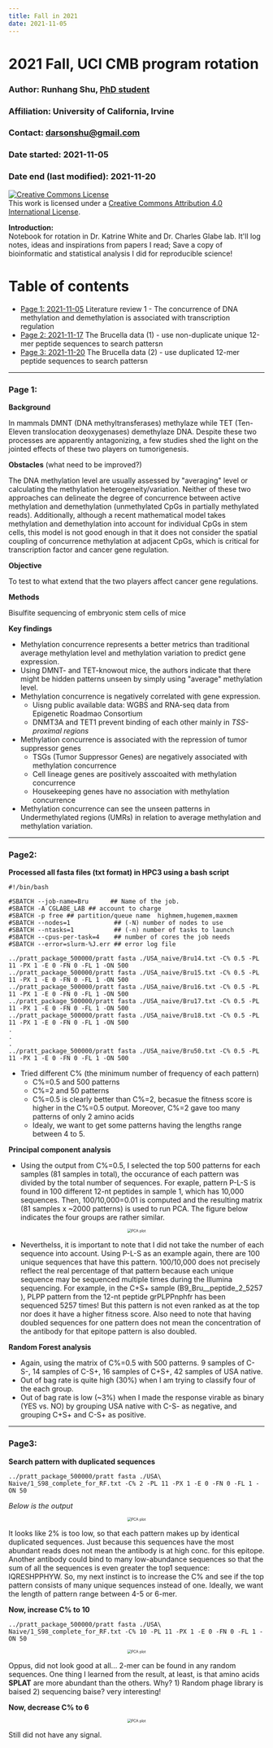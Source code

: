 ```yaml
---
title: Fall in 2021
date: 2021-11-05
---
```



# 2021 Fall, UCI CMB program rotation 

### Author: Runhang Shu, [PhD student](www.runhangshu.com)      
### Affiliation: University of California, Irvine 
### Contact: darsonshu@gmail.com

### Date started: 2021-11-05
### Date end (last modified): 2021-11-20

<a rel="license" href="http://creativecommons.org/licenses/by/4.0/"><img alt="Creative Commons License" style="border-width:0" src="https://i.creativecommons.org/l/by/4.0/88x31.png" /></a><br />This work is licensed under a <a rel="license" href="http://creativecommons.org/licenses/by/4.0/">Creative Commons Attribution 4.0 International License</a>.    

**Introduction:**    
Notebook for rotation in Dr. Katrine White and Dr. Charles Glabe lab. It'll log notes, ideas and inspirations from papers I read; Save a copy of bioinformatic and statistical analysis I did for reproducible science!


# Table of contents    
* [Page 1: 2021-11-05](#id-section1) Literature review 1 - The concurrence of DNA methylation and demethylation is associated with transcription regulation
* [Page 2: 2021-11-17](#id-section2) The Brucella data (1) - use non-duplicate unique 12-mer peptide sequences to search pattersn
* [Page 3: 2021-11-20](#id-section3) The Brucella data (2) - use duplicated 12-mer peptide sequences to search pattersn



------

<div id='id-section1'/>    

### Page 1:
**Background**

In mammals DMNT (DNA methyltransferases) methylaze while TET (Ten-Eleven translocation deoxygenases) demethylaze DNA. Despite these two processes are apparently antagonizing, a few studies shed the light on the jointed effects of these two players on tumorigenesis. 

**Obstacles** (what need to be improved?)

The DNA methylation level are usually assessed by "averaging" level or calculating the methylation heterogeneity/variation. Neither of these two approaches can delineate the degree of concurrence between active methylation and demethylation (unmethylated CpGs in partially methylated reads). Additionally, although a recent mathematical model takes methylation and demethylation into account for individual CpGs in stem cells, this model is not good enough in that it does not consider the spatial coupling of concurrence methylation at adjacent CpGs, which is critical for transcription factor and cancer gene regulation.


**Objective**

To test to what extend that the two players affect cancer gene regulations. 

**Methods**

Bisulfite sequencing of embryonic stem cells of mice

**Key findings**

* Methylation concurrence represents a better metrics than traditional average methylation level and methylation variation to predict gene expression.  
* Using DMNT- and TET-knowout mice, the authors indicate that there might be hidden patterns unseen by simply using "average" methylation level. 
* Methylation concurrence is negatively correlated with gene expression.
  * Uisng public available data: WGBS and RNA-seq data from Epigenetic Roadmao Consortium 
  * DNMT3A and TET1 prevent binding of each other mainly in *TSS-proximal regions*
* Methylation concurrence is associated with the repression of tumor suppressor genes
  * TSGs (Tumor Suppressor Genes) are negatively associated with methylation concurrence
  * Cell lineage genes are positively asscoaited with methylation concurrence 
  * Housekeeping genes have no association with methylation concurrence 
* Methylation concurrence can see the unseen patterns in Undermethylated regions (UMRs) in relation to average methylation and methylation variation.

------

<div id='id-section2'/> 

### Page2:

**Processed all fasta files (txt format) in HPC3 using a bash script**

```
#!/bin/bash

#SBATCH --job-name=Bru      ## Name of the job.
#SBATCH -A CGLABE_LAB ## account to charge
#SBATCH -p free ## partition/queue name  highmem,hugemem,maxmem
#SBATCH --nodes=1            ## (-N) number of nodes to use
#SBATCH --ntasks=1           ## (-n) number of tasks to launch
#SBATCH --cpus-per-task=4    ## number of cores the job needs
#SBATCH --error=slurm-%J.err ## error log file

../pratt_package_500000/pratt fasta ./USA_naive/Bru14.txt -C% 0.5 -PL 11 -PX 1 -E 0 -FN 0 -FL 1 -ON 500
../pratt_package_500000/pratt fasta ./USA_naive/Bru15.txt -C% 0.5 -PL 11 -PX 1 -E 0 -FN 0 -FL 1 -ON 500
../pratt_package_500000/pratt fasta ./USA_naive/Bru16.txt -C% 0.5 -PL 11 -PX 1 -E 0 -FN 0 -FL 1 -ON 500
../pratt_package_500000/pratt fasta ./USA_naive/Bru17.txt -C% 0.5 -PL 11 -PX 1 -E 0 -FN 0 -FL 1 -ON 500
../pratt_package_500000/pratt fasta ./USA_naive/Bru18.txt -C% 0.5 -PL 11 -PX 1 -E 0 -FN 0 -FL 1 -ON 500
.
.
.
../pratt_package_500000/pratt fasta ./USA_naive/Bru50.txt -C% 0.5 -PL 11 -PX 1 -E 0 -FN 0 -FL 1 -ON 500
```

* Tried different C% (the minimum number of frequency of each pattern)
  * C%=0.5 and 500 patterns 
  * C%=2 and 50 patterns 
  * C%=0.5 is clearly better than C%=2, becasue the fitness score is higher in the C%=0.5 output. Moreover, C%=2 gave too many patterns of only 2 amino acids 
  * Idealy, we want to get some patterns having the lengths range between 4 to 5. 

**Principal component analysis**

* Using the output from C%=0.5, I selected the top 500 patterns for each samples (81 samples in total), the occurance of each pattern was divided by the total number of sequences. For exaple, pattern P-L-S is found in 100 different 12-nt peptides in sample 1, which has 10,000 sequences. Then, 100/10,000=0.01 is computed and the resulting matrix (81 samples x ~2000 patterns) is used to run PCA. The figure below indicates the four groups are rather similar. 


<center>
<img src="/website_pics/Fig2_0.5pct_500patterns_77samples.png" alt="PCA plot" style="zoom:50%;" />
</center>

* Neverthelss, it is important to note that I did not take the number of each sequence into account. Using P-L-S as an example again, there are 100 unique sequences that have this pattern. 100/10,000 does not precisely reflect the real percentage of that pattern because each unique sequence may be sequenced multiple times during the Illumina sequencing. For example, in the C+S+ sample (B9_Bru__peptide_2_5257 ), PLPP pattern from the 12-nt peptide grPLPPnphfr has been sequenced 5257 times! But this pattern is not even ranked as at the top nor does it have a higher fitness score. Also need to note that having doubled sequences for one pattern does not mean the concentration of the antibody for that epitope pattern is also doubled. 

**Random Forest analysis**

* Again, using the matrix of C%=0.5 with 500 patterns. 9 samples of C-S-, 14 samples of C-S+, 16 samples of C+S+, 42 samples of USA native.
* Out of bag rate is quite high (30%) when I am trying to classify four of the each group.
* Out of bag rate is low (~3%) when I made the response virable as binary (YES vs. NO) by grouping USA native with C-S- as negative, and grouping C+S+ and C-S+ as positive. 

-----

<div id='id-section3'/>

### Page3:

**Search pattern with duplicated sequences**

```
../pratt_package_500000/pratt fasta ./USA\ Naive/1_S98_complete_for_RF.txt -C% 2 -PL 11 -PX 1 -E 0 -FN 0 -FL 1 -ON 50
```

*Below is the output*

 <center>
<img src="../figures/Brucella_duplicates.png" alt="PCA plot" style="zoom:50%;" />
</center>

It looks like 2% is too low, so that each pattern makes up by identical duplicated sequences. Just because this sequences have the most abundant reads does not mean the antibody is at high conc. for this epitope. Another antibody could bind to many low-abundance sequences so that the sum of all the sequences is even greater the top1 sequence: IQRESHPPHYW. So, my next instinct is to increase the C% and see if the top pattern consists of many unique sequences instead of one. Ideally, we want the length of pattern range between 4-5 or 6-mer. 


**Now, increase C% to 10**

```
../pratt_package_500000/pratt fasta ./USA\ Naive/1_S98_complete_for_RF.txt -C% 10 -PL 11 -PX 1 -E 0 -FN 0 -FL 1 -ON 50
```
 <center>
<img src="./web_figures/Brucella_duplicates2.png" alt="PCA plot" style="zoom:50%;" />
</center>

Oppus, did not look good at all... 2-mer can be found in any random sequences. One thing I learned from the result, at least, is that amino acids **SPLAT** are more abundant than the others. Why? 1) Random phage library is baised 2) sequencing baise? very interesting!  



**Now, decrease C% to 6**

 <center>
<img src="../figures/Brucella_duplicates3.png" alt="PCA plot" style="zoom:50%;" />
</center>

Still did not have any signal.
